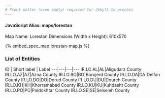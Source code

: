 ```yaml
---
# Front matter (even empty) required for Jekyll to process
---
```


#### JavaScript Alias: maps/lorestan

Map Name: Lorestan
Dimensions (Width x Height): 610x570



{% embed_spec_map lorestan-map.js %}

### List of Entities

ID | Short label | Label
---|---|---|---
IR.LO.AL|AL|Aligudarz County
IR.LO.AZ|AZ|Azna County
IR.LO.BO|BO|Borujerd County
IR.LO.DA|DA|Delfan County
IR.LO.DO|DO|Dorud County
IR.LO.DU|DU|Doureh County
IR.LO.KH|KH|Khorramabad County
IR.LO.KU|KU|Kuhdasht County
IR.LO.PO|PO|Poldokhtar County
IR.LO.SE|SE|Selseleh County